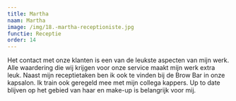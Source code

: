 ```yaml
---
title: Martha
naam: Martha
image: /img/18.-martha-receptioniste.jpg
functie: Receptie
order: 14
---
```


Het contact met onze klanten is een van de leukste aspecten van mijn werk. Alle waardering die wij krijgen voor onze service maakt mijn werk extra leuk. Naast mijn receptietaken ben ik ook te vinden bij de Brow Bar in onze kapsalon. Ik train ook geregeld mee met mijn collega kappers. Up to date blijven op het gebied van haar en make-up is belangrijk voor mij.